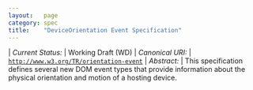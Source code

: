 ```yaml
---
layout:   page
category: spec
title:    "DeviceOrientation Event Specification"
---
```


| *Current Status:* | Working Draft (WD)
| *Canonical URI:* | [`http://www.w3.org/TR/orientation-event`](http://www.w3.org/TR/orientation-event)
| *Abstract:* | This specification defines several new DOM event types that provide information about the physical orientation and motion of a hosting device.